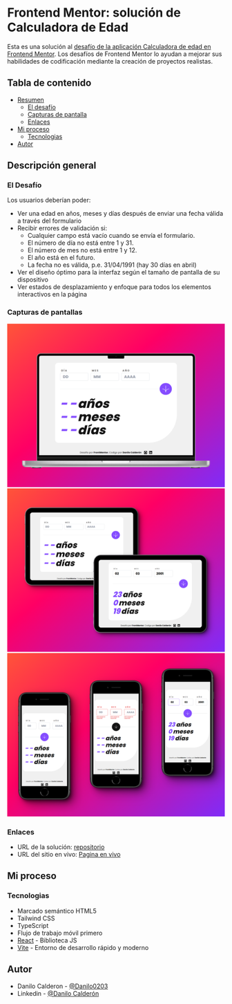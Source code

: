 # Frontend Mentor: solución de Calculadora de Edad

Esta es una solución al [desafío de la aplicación Calculadora de edad en Frontend Mentor](https://www.frontendmentor.io/challenges/age-calculator-app-dF9DFFpj-Q). Los desafíos de Frontend Mentor lo ayudan a mejorar sus habilidades de codificación mediante la creación de proyectos realistas.

## Tabla de contenido

- [Resumen](#resumen)
  - [El desafío](#el-desafío)
  - [Capturas de pantalla](#capturas-de-pantalla)
  - [Enlaces](#enlaces)
- [Mi proceso](#mi-proceso)
  - [Tecnologias](#construido-con)
- [Autor](#autor)

## Descripción general

### El Desafío

Los usuarios deberían poder:

- Ver una edad en años, meses y días después de enviar una fecha válida a través del formulario
- Recibir errores de validación si:
  - Cualquier campo está vacío cuando se envía el formulario.
  - El número de día no está entre 1 y 31.
  - El número de mes no está entre 1 y 12.
  - El año está en el futuro.
  - La fecha no es válida, p.e. 31/04/1991 (hay 30 días en abril)
- Ver el diseño óptimo para la interfaz según el tamaño de pantalla de su dispositivo
- Ver estados de desplazamiento y enfoque para todos los elementos interactivos en la página

### Capturas de pantallas

![](/public/assets/img/laptop.png)
![](/public/assets/img/tablet.png)
![](/public/assets/img/movil.png)



### Enlaces

- URL de la solución: [repositorio](https://github.com/Danilo0203/calculador-edad-app)
- URL del sitio en vivo: [Pagina en vivo](https://danilo0203.github.io/calculador-edad-app/)

## Mi proceso

### Tecnologias

- Marcado semántico HTML5
- Tailwind CSS
- TypeScript
- Flujo de trabajo móvil primero
- [React](https://reactjs.org/) - Biblioteca JS
- [Vite](https://es.vitejs.dev/) - Entorno de desarrollo rápido y moderno


## Autor

- Danilo Calderon - [@Danilo0203](https://www.frontendmentor.io/profile/tunombredeusuario)
- Linkedin - [@Danilo Calderón](https://www.linkedin.com/in/danilo-calderon/)